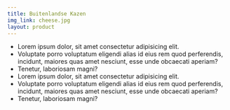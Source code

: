 ```yaml
---
title: Buitenlandse Kazen
img_link: cheese.jpg
layout: product
--- 
```

- Lorem ipsum dolor, sit amet consectetur adipisicing elit. 
- Voluptate porro voluptatum eligendi alias id eius rem quod perferendis, incidunt, maiores quas amet nesciunt, esse unde obcaecati aperiam? 
- Tenetur, laboriosam magni?
- Lorem ipsum dolor, sit amet consectetur adipisicing elit. 
- Voluptate porro voluptatum eligendi alias id eius rem quod perferendis, incidunt, maiores quas amet nesciunt, esse unde obcaecati aperiam? 
- Tenetur, laboriosam magni?